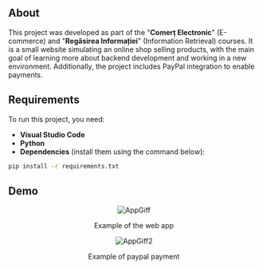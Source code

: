 ## About
This project was developed as part of the "**Comerț Electronic**" (E-commerce) and "**Regăsirea Informației**" (Information Retrieval) courses. It is a small website simulating an online shop selling products, with the main goal of learning more about backend development and working in a new environment. Additionally, the project includes PayPal integration to enable payments.

## Requirements
To run this project, you need:

- **Visual Studio Code**
- **Python**
- **Dependencies** (install them using the command below):

```sh
pip install -r requirements.txt
```

## Demo
<div align="center">
  <img src="https://github.com/user-attachments/assets/b458f724-9078-4e6d-9bfa-f7cba65db8d3" alt="AppGiff">
  <p>Example of the web app</p>
</div>


<div align="center">
  <img src="https://github.com/user-attachments/assets/f91a0de0-f448-4052-842e-89a842991881" alt="AppGiff2">
  <p>Example of paypal payment</p>
</div>
